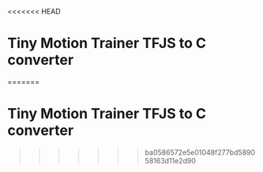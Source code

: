 <<<<<<< HEAD
# Tiny Motion Trainer TFJS to C converter
=======
# Tiny Motion Trainer TFJS to C converter
>>>>>>> ba0586572e5e01048f277bd589058163d11e2d90
